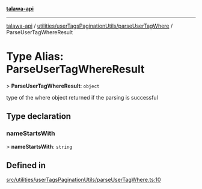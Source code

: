 [**talawa-api**](../../../../README.md)

***

[talawa-api](../../../../modules.md) / [utilities/userTagsPaginationUtils/parseUserTagWhere](../README.md) / ParseUserTagWhereResult

# Type Alias: ParseUserTagWhereResult

\> **ParseUserTagWhereResult**: `object`

type of the where object returned if the parsing is successful

## Type declaration

### nameStartsWith

\> **nameStartsWith**: `string`

## Defined in

[src/utilities/userTagsPaginationUtils/parseUserTagWhere.ts:10](https://github.com/PalisadoesFoundation/talawa-api/blob/039b0f127fb8caa46d57186ab4b3bb27fe150903/src/utilities/userTagsPaginationUtils/parseUserTagWhere.ts#L10)
